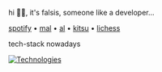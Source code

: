 hi 👋🏻, it's falsis, someone like a developer...

[spotify](https://open.spotify.com/user/315l5ib3a4fd2obidm76lipspxji?si=G3UKZ4puTuiyGwte229p_w) • [mal](https://myanimelist.net/profile/falsis) • [al](https://anilist.co/user/Falsis/) • [kitsu](https://kitsu.io/users/1388037) • [lichess](https://lichess.org/@/Falsis)


tech-stack nowadays

[![Technologies](https://skillicons.dev/icons?i=git,vscode,tailwind,js,ts,vue,nuxt,vite)](https://mangile.vercel.app)